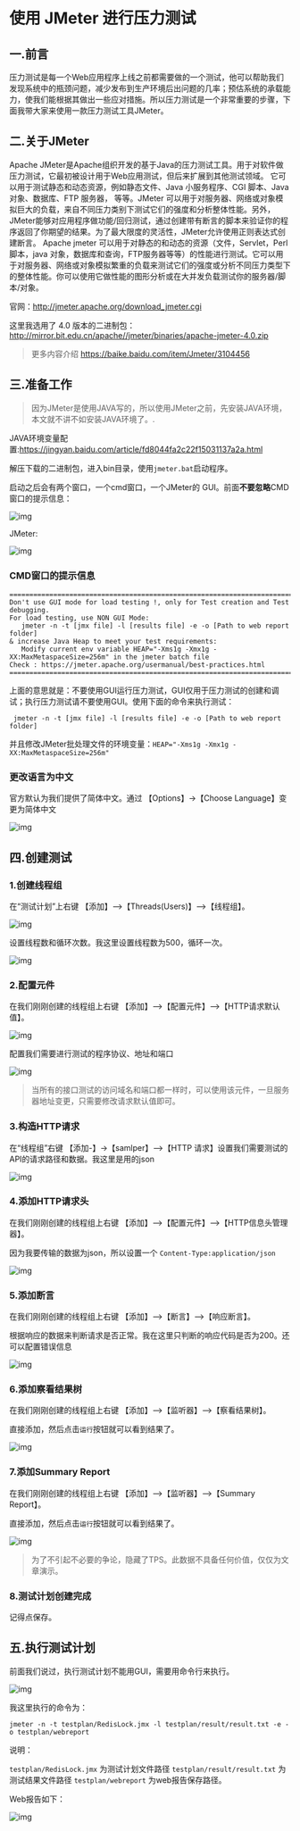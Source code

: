 # 使用 JMeter 进行压力测试

## 一.前言

压力测试是每一个Web应用程序上线之前都需要做的一个测试，他可以帮助我们发现系统中的瓶颈问题，减少发布到生产环境后出问题的几率；预估系统的承载能力，使我们能根据其做出一些应对措施。所以压力测试是一个非常重要的步骤，下面我带大家来使用一款压力测试工具JMeter。

## 二.关于JMeter

Apache JMeter是Apache组织开发的基于Java的压力测试工具。用于对软件做压力测试，它最初被设计用于Web应用测试，但后来扩展到其他测试领域。 它可以用于测试静态和动态资源，例如静态文件、Java 小服务程序、CGI 脚本、Java 对象、数据库、FTP 服务器， 等等。JMeter 可以用于对服务器、网络或对象模拟巨大的负载，来自不同压力类别下测试它们的强度和分析整体性能。另外，JMeter能够对应用程序做功能/回归测试，通过创建带有断言的脚本来验证你的程序返回了你期望的结果。为了最大限度的灵活性，JMeter允许使用正则表达式创建断言。
Apache jmeter 可以用于对静态的和动态的资源（文件，Servlet，Perl脚本，java 对象，数据库和查询，FTP服务器等等）的性能进行测试。它可以用于对服务器、网络或对象模拟繁重的负载来测试它们的强度或分析不同压力类型下的整体性能。你可以使用它做性能的图形分析或在大并发负载测试你的服务器/脚本/对象。

官网：http://jmeter.apache.org/download_jmeter.cgi

这里我选用了 4.0 版本的二进制包：http://mirror.bit.edu.cn/apache//jmeter/binaries/apache-jmeter-4.0.zip

>   更多内容介绍 https://baike.baidu.com/item/Jmeter/3104456

## 三.准备工作

>   因为JMeter是使用JAVA写的，所以使用JMeter之前，先安装JAVA环境，本文就不讲不如安装JAVA环境了。.

JAVA环境变量配置:https://jingyan.baidu.com/article/fd8044fa2c22f15031137a2a.html

解压下载的二进制包，进入bin目录，使用`jmeter.bat`启动程序。

启动之后会有两个窗口，一个cmd窗口，一个JMeter的 GUI。前面**不要忽略**CMD窗口的提示信息：

![img](https://pupperc.com/img/20210810174909.png)

JMeter:

![img](https://pupperc.com/img/20210810174906.png)

### CMD窗口的提示信息

```shell
================================================================================
Don't use GUI mode for load testing !, only for Test creation and Test debugging.
For load testing, use NON GUI Mode:
   jmeter -n -t [jmx file] -l [results file] -e -o [Path to web report folder]
& increase Java Heap to meet your test requirements:
   Modify current env variable HEAP="-Xms1g -Xmx1g -XX:MaxMetaspaceSize=256m" in the jmeter batch file
Check : https://jmeter.apache.org/usermanual/best-practices.html
================================================================================
```

上面的意思就是：不要使用GUI运行压力测试，GUI仅用于压力测试的创建和调试；执行压力测试请不要使用GUI。使用下面的命令来执行测试：

```shell
 jmeter -n -t [jmx file] -l [results file] -e -o [Path to web report folder]
```

并且修改JMeter批处理文件的环境变量：`HEAP="-Xms1g -Xmx1g -XX:MaxMetaspaceSize=256m"`

### 更改语言为中文

官方默认为我们提供了简体中文。通过 【Options】->【Choose Language】变更为简体中文

![img](https://pupperc.com/img/20210810174902.png)

## 四.创建测试

### 1.创建线程组

在“测试计划”上右键 【添加】-->【Threads(Users)】-->【线程组】。

![img](https://pupperc.com/img/20210810174900.png)

设置线程数和循环次数。我这里设置线程数为500，循环一次。

![img](https://pupperc.com/img/20210810174858.png)

### 2.配置元件

在我们刚刚创建的线程组上右键 【添加】-->【配置元件】-->【HTTP请求默认值】。

![img](https://pupperc.com/img/20210810174855.png)

配置我们需要进行测试的程序协议、地址和端口

![img](https://pupperc.com/img/20210810174853.png)

>   当所有的接口测试的访问域名和端口都一样时，可以使用该元件，一旦服务器地址变更，只需要修改请求默认值即可。

### 3.构造HTTP请求

在“线程组”右键 【添加-】->【samlper】-->【HTTP 请求】设置我们需要测试的API的请求路径和数据。我这里是用的json

![img](https://pupperc.com/img/20210810174850.png)

### 4.添加HTTP请求头

在我们刚刚创建的线程组上右键 【添加】-->【配置元件】-->【HTTP信息头管理器】。

因为我要传输的数据为json，所以设置一个 `Content-Type:application/json`

![img](https://pupperc.com/img/20210810174848.png)

### 5.添加断言

在我们刚刚创建的线程组上右键 【添加】-->【断言】-->【响应断言】。

根据响应的数据来判断请求是否正常。我在这里只判断的响应代码是否为200。还可以配置错误信息

![img](https://pupperc.com/img/20210810174845.png)

### 6.添加察看结果树

在我们刚刚创建的线程组上右键 【添加】-->【监听器】-->【察看结果树】。

直接添加，然后点击`运行`按钮就可以看到结果了。

![img](https://pupperc.com/img/20210810174842.png)

### 7.添加Summary Report

在我们刚刚创建的线程组上右键 【添加】-->【监听器】-->【Summary Report】。

直接添加，然后点击`运行`按钮就可以看到结果了。

![img](https://pupperc.com/img/20210810174839.png)

>   为了不引起不必要的争论，隐藏了TPS。此数据不具备任何价值，仅仅为文章演示。

### 8.测试计划创建完成

记得点保存。

## 五.执行测试计划

前面我们说过，执行测试计划不能用GUI，需要用命令行来执行。

![img](https://pupperc.com/img/20210810174835.png)

我这里执行的命令为：

```shell
jmeter -n -t testplan/RedisLock.jmx -l testplan/result/result.txt -e -o testplan/webreport
```

说明：

`testplan/RedisLock.jmx` 为测试计划文件路径
`testplan/result/result.txt` 为测试结果文件路径
`testplan/webreport` 为web报告保存路径。

Web报告如下：

![img](https://pupperc.com/img/20210810174830.png)


